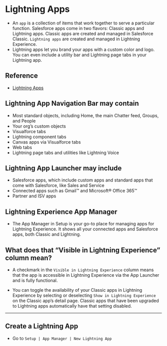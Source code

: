 # Lightning Apps
- An `app` is a collection of items that work together to serve a particular function. Salesforce apps come in two flavors: Classic apps and Lightning apps. Classic apps are created and managed in Salesforce Classic. `Lightning apps` are created and managed in Lightning Experience.
- Lightning apps let you brand your apps with a custom color and logo. You can even include a utility bar and Lightning page tabs in your Lightning app.


## Reference
- [Lightning Apps](https://trailhead.salesforce.com/trails/lex_admin_migration/modules/lightning_apps)


## Lightning App Navigation Bar may contain
- Most standard objects, including Home, the main Chatter feed, Groups, and People
- Your org’s custom objects
- Visualforce tabs
- Lightning component tabs
- Canvas apps via Visualforce tabs
- Web tabs
- Lightning page tabs and utilities like Lightning Voice

## Lightning App Launcher may include
- Salesforce apps, which include custom apps and standard apps that come with Salesforce, like Sales and Service
- Connected apps such as Gmail™ and Microsoft® Office 365™
- Partner and ISV apps

## Lightning Experience App Manager
- The App Manager in Setup is your go-to place for managing apps for Lightning Experience. It shows all your connected apps and Salesforce apps, both Classic and Lightning.

## What does that “Visible in Lightning Experience” column mean?
- A checkmark in the `Visible in Lightning Experience` column means that the app is accessible in Lightning Experience via the App Launcher and is fully functional.

- You can toggle the availability of your Classic apps in Lightning Experience by selecting or deselecting `Show in Lightning Experience` on the Classic app’s detail page. Classic apps that have been upgraded to Lightning apps automatically have that setting disabled.

---

## Create a Lightning App
- Go to `Setup | App Manager | New Lightning App`
